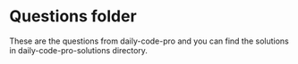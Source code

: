# Questions folder

These are the questions from daily-code-pro and you can find the solutions in daily-code-pro-solutions directory.